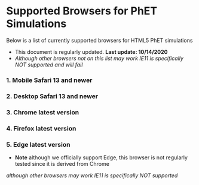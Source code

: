 # Supported Browsers for PhET Simulations

Below is a list of currently supported browsers for HTML5 PhET simulations 
- This document is regularly updated. **Last update: 10/14/2020**
- *Although other browsers not on this list may work IE11 is specifically NOT supported and will fail*

### 1. Mobile Safari 13 and newer

### 2. Desktop Safari 13 and newer

### 3. Chrome latest version

### 4. Firefox latest version

### 5. Edge latest version
- **Note** although we officially support Edge, this browser is not regularly tested since it is derived from Chrome
 
  
  

*although other browsers may work IE11 is specifically NOT supported*

